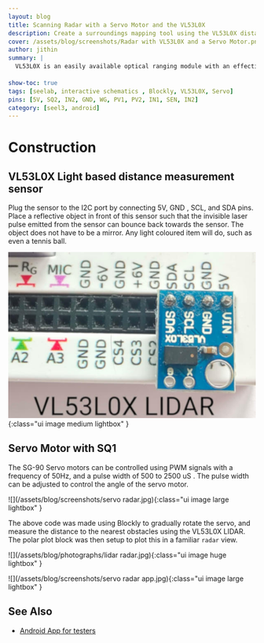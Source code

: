 ```yaml
---
layout: blog
title: Scanning Radar with a Servo Motor and the VL53L0X
description: Create a surroundings mapping tool using the VL53L0X distance measurement sensor
cover: /assets/blog/screenshots/Radar with VL53L0X and a Servo Motor.png
author: jithin
summary: |
  VL53L0X is an easily available optical ranging module with an effective range of around 1 meter. This is mounted on a servo motor, and a small code snippet measures the distance to the neasrest obstacles at different angles. This data is then plotted in a polar plot with Blockly.

show-toc: true
tags: [seelab, interactive schematics , Blockly, VL53L0X, Servo]
pins: [5V, SQ2, IN2, GND, WG, PV1, PV2, IN1, SEN, IN2]
category: [seel3, android]
---
```



# Construction

## VL53L0X Light based distance measurement sensor


Plug the sensor to the I2C port by connecting 5V, GND , SCL, and SDA pins. 
Place a reflective object in front of this sensor such that the invisible laser pulse emitted from the sensor can bounce back towards the sensor.
The object does not have to be a mirror. Any light coloured item will do, such as even a tennis ball.

![](/assets/blog/interactive-schematics/VL53L0X-photo.jpg){:class="ui image medium lightbox" }

## Servo Motor with SQ1

The SG-90 Servo motors can be controlled using PWM signals with a frequency of 50Hz, and a pulse width of 500 to 2500 uS . The pulse width can be adjusted to control the angle of the servo motor.

![](/assets/blog/screenshots/servo radar.jpg){:class="ui image large lightbox" }

The above code was made using Blockly to gradually rotate the servo, and measure the distance
to the nearest obstacles using the VL53L0X LIDAR. The polar plot block was then setup to plot
this in a familiar `radar` view.

![](/assets/blog/photographs/lidar radar.jpg){:class="ui image huge lightbox" }



![](/assets/blog/screenshots/servo radar app.jpg){:class="ui image large lightbox" }

## See Also
 + [Android App for testers](https://play.google.com/store/apps/details?id=com.cspark.research.eyes17)
